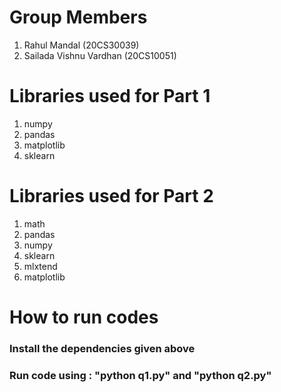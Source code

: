 # Group Members
1. Rahul Mandal (20CS30039)
2. Sailada Vishnu Vardhan (20CS10051)




# Libraries used for Part 1
1. numpy
2. pandas
3. matplotlib
4. sklearn



# Libraries used for Part 2
1. math
2. pandas
3. numpy
4. sklearn
5. mlxtend
6. matplotlib 




# How to run codes

### Install the dependencies given above
### Run code using : "python q1.py" and "python q2.py" 


